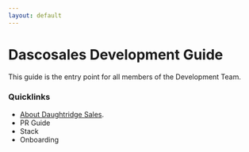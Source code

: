 ```yaml
---
layout: default
---
```


# Dascosales Development Guide

This guide is the entry point for all members of the Development Team.

### Quicklinks
- [About Daughtridge Sales](./about-dascosales.html).
- PR Guide
- Stack
- Onboarding
